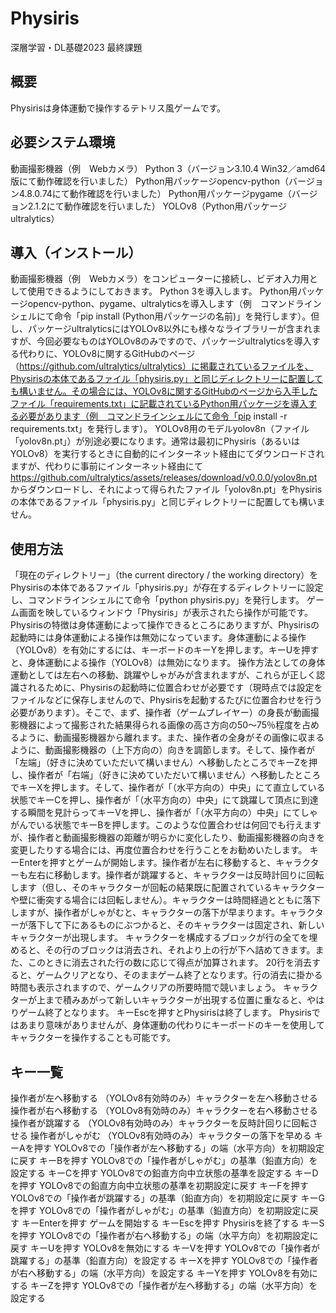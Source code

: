 # Physiris
深層学習・DL基礎2023 最終課題

## 概要
Physirisは身体運動で操作するテトリス風ゲームです。

## 必要システム環境
動画撮影機器（例　Webカメラ）
Python 3（バージョン3.10.4 Win32／amd64版にて動作確認を行いました）
Python用パッケージopencv-python（バージョン4.8.0.74にて動作確認を行いました）
Python用パッケージpygame（バージョン2.1.2にて動作確認を行いました）
YOLOv8（Python用パッケージultralytics）

## 導入（インストール）
動画撮影機器（例　Webカメラ）をコンピューターに接続し、ビデオ入力用として使用できるようにしておきます。
Python 3を導入します。
Python用パッケージopencv-python、pygame、ultralyticsを導入します（例　コマンドラインシェルにて命令「pip install (Python用パッケージの名前)」を発行します）。但し、パッケージultralyticsにはYOLOv8以外にも様々なライブラリーが含まれますが、今回必要なものはYOLOv8のみですので、パッケージultralyticsを導入する代わりに、YOLOv8に関するGitHubのページ（https://github.com/ultralytics/ultralytics）に掲載されているファイルを、Physirisの本体であるファイル「physiris.py」と同じディレクトリーに配置しても構いません。その場合には、YOLOv8に関するGitHubのページから入手したファイル「requirements.txt」に記載されているPython用パッケージを導入する必要があります（例　コマンドラインシェルにて命令「pip install -r requirements.txt」を発行します）。
YOLOv8用のモデルyolov8n（ファイル「yolov8n.pt」）が別途必要になります。通常は最初にPhysiris（あるいはYOLOv8）を実行するときに自動的にインターネット経由にてダウンロードされますが、代わりに事前にインターネット経由にて https://github.com/ultralytics/assets/releases/download/v0.0.0/yolov8n.pt からダウンロードし、それによって得られたファイル「yolov8n.pt」をPhysirisの本体であるファイル「physiris.py」と同じディレクトリーに配置しても構いません。

## 使用方法
「現在のディレクトリー」（the current directory / the working directory）をPhysirisの本体であるファイル「physiris.py」が存在するディレクトリーに設定し、コマンドラインシェルにて命令「python physiris.py」を発行します。
ゲーム画面を映しているウィンドウ「Physiris」が表示されたら操作が可能です。Physirisの特徴は身体運動によって操作できるところにありますが、Physirisの起動時には身体運動による操作は無効になっています。身体運動による操作（YOLOv8）を有効にするには、キーボードのキーYを押します。キーUを押すと、身体運動による操作（YOLOv8）は無効になります。
操作方法としての身体運動としては左右への移動、跳躍やしゃがみが含まれますが、これらが正しく認識されるために、Physirisの起動時に位置合わせが必要です（現時点では設定をファイルなどに保存しませんので、Physirisを起動するたびに位置合わせを行う必要があります）。そこで、まず、操作者（ゲームプレイヤー）の身長が動画撮影機器によって撮影された結果得られる画像の高さ方向の50～75％程度を占めるように、動画撮影機器から離れます。また、操作者の全身がその画像に収まるように、動画撮影機器の（上下方向の）向きを調節します。そして、操作者が「左端」（好きに決めていただいて構いません）へ移動したところでキーZを押し、操作者が「右端」（好きに決めていただいて構いません）へ移動したところでキーXを押します。そして、操作者が「（水平方向の）中央」にて直立している状態でキーCを押し、操作者が「（水平方向の）中央」にて跳躍して頂点に到達する瞬間を見計らってキーVを押し、操作者が「（水平方向の）中央」にてしゃがんでいる状態でキーBを押します。このような位置合わせは何回でも行えますが、操作者と動画撮影機器の距離が明らかに変化したり、動画撮影機器の向きを変更したりする場合には、再度位置合わせを行うことをお勧めいたします。
キーEnterを押すとゲームが開始します。操作者が左右に移動すると、キャラクターも左右に移動します。操作者が跳躍すると、キャラクターは反時計回りに回転します（但し、そのキャラクターが回転の結果既に配置されているキャラクターや壁に衝突する場合には回転しません）。キャラクターは時間経過とともに落下しますが、操作者がしゃがむと、キャラクターの落下が早まります。キャラクターが落下して下にあるものにぶつかると、そのキャラクターは固定され、新しいキャラクターが出現します。
キャラクターを構成するブロックが行の全てを埋めると、その行のブロックは消去され、それより上の行が下へ詰めてきます。また、このときに消去された行の数に応じて得点が加算されます。
20行を消去すると、ゲームクリアとなり、そのままゲーム終了となります。行の消去に掛かる時間も表示されますので、ゲームクリアの所要時間で競いましょう。
キャラクターが上まで積みあがって新しいキャラクターが出現する位置に重なると、やはりゲーム終了となります。
キーEscを押すとPhysirisは終了します。
Physirisではあまり意味がありませんが、身体運動の代わりにキーボードのキーを使用してキャラクターを操作することも可能です。

## キー一覧
操作者が左へ移動する （YOLOv8有効時のみ）キャラクターを左へ移動させる
操作者が右へ移動する （YOLOv8有効時のみ）キャラクターを右へ移動させる
操作者が跳躍する （YOLOv8有効時のみ）キャラクターを反時計回りに回転させる
操作者がしゃがむ （YOLOv8有効時のみ）キャラクターの落下を早める
キーAを押す YOLOv8での「操作者が左へ移動する」の端（水平方向）を初期設定に戻す
キーBを押す YOLOv8での「操作者がしゃがむ」の基準（鉛直方向）を設定する
キーCを押す YOLOv8での鉛直方向中立状態の基準を設定する
キーDを押す YOLOv8での鉛直方向中立状態の基準を初期設定に戻す
キーFを押す YOLOv8での「操作者が跳躍する」の基準（鉛直方向）を初期設定に戻す
キーGを押す YOLOv8での「操作者がしゃがむ」の基準（鉛直方向）を初期設定に戻す
キーEnterを押す ゲームを開始する
キーEscを押す Physirisを終了する
キーSを押す YOLOv8での「操作者が右へ移動する」の端（水平方向）を初期設定に戻す
キーUを押す YOLOv8を無効にする
キーVを押す YOLOv8での「操作者が跳躍する」の基準（鉛直方向）を設定する
キーXを押す YOLOv8での「操作者が右へ移動する」の端（水平方向）を設定する
キーYを押す YOLOv8を有効にする
キーZを押す YOLOv8での「操作者が左へ移動する」の端（水平方向）を設定する
